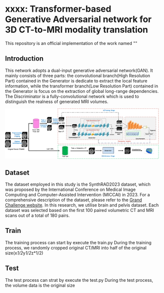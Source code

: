 # xxxx: Transformer-based Generative Adversarial network for 3D CT-to-MRI modality translation
This repository is an official implementation of the work named ""
## Introduction
This network adopts a dual-input generative adversarial network(GAN). 
It mainly consists of three parts:
the convolutional branch(High Resolution Part) contained in the Generator is dedicate to extract the local feature information, 
while the transformer branch(Low Resolution Part) contained in the Generator is focus on the extraction of global long-range dependencies. 
The Discriminator is a fully-convolutional network which is used to distinguish the realness of generated MRI volumes.

![avatar](./Network.png)

## Dataset
The dataset employed in this study is the SynthRAD2023 dataset, which was proposed by the International Conference on Medical Image Computing and Computer-Assisted Intervention (MICCAI) in 2023. 
For a comprehensive description of the dataset, please refer to the [Grand Challenge website](https://synthrad2023.grand-challenge.org). In this research, we utilise brain and pelvis dataset. 
Each dataset was selected based on the first 100 paired volumetric CT and MRI scans out of a total of 180 pairs. 

## Train
The training process can start by execute the train.py
During the training process, we randomly cropped original CT/MRI into half of the original size(x*1/2*y*1/2*z*1/2)
## Test
The test process can strat by execute the test.py
During the test process, the volume data is the original size
